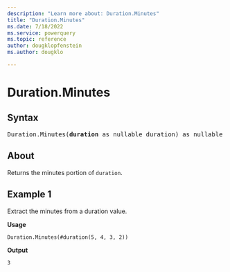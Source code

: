 ```yaml
---
description: "Learn more about: Duration.Minutes"
title: "Duration.Minutes"
ms.date: 7/18/2022
ms.service: powerquery
ms.topic: reference
author: dougklopfenstein
ms.author: dougklo

---
```

# Duration.Minutes

## Syntax

<pre>
Duration.Minutes(<b>duration</b> as nullable duration) as nullable number
</pre>
  
## About

Returns the minutes portion of `duration`.

## Example 1

Extract the minutes from a duration value.

**Usage**

```powerquery-m
Duration.Minutes(#duration(5, 4, 3, 2))
```

**Output**

`3`
